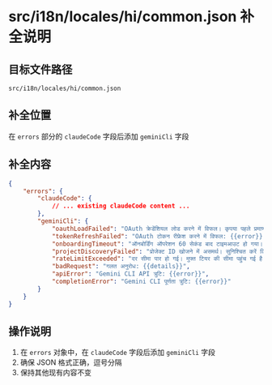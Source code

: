 # src/i18n/locales/hi/common.json 补全说明

## 目标文件路径

`src/i18n/locales/hi/common.json`

## 补全位置

在 `errors` 部分的 `claudeCode` 字段后添加 `geminiCli` 字段

## 补全内容

```json
{
	"errors": {
		"claudeCode": {
			// ... existing claudeCode content ...
		},
		"geminiCli": {
			"oauthLoadFailed": "OAuth क्रेडेंशियल लोड करने में विफल। कृपया पहले प्रमाणीकरण करें: {{error}}",
			"tokenRefreshFailed": "OAuth टोकन रीफ्रेश करने में विफल: {{error}}",
			"onboardingTimeout": "ऑनबोर्डिंग ऑपरेशन 60 सेकंड बाद टाइमआउट हो गया। कृपया बाद में पुनः प्रयास करें।",
			"projectDiscoveryFailed": "प्रोजेक्ट ID खोजने में असमर्थ। सुनिश्चित करें कि आप 'gemini auth' के साथ प्रमाणित हैं।",
			"rateLimitExceeded": "दर सीमा पार हो गई। मुफ्त टियर की सीमा पहुंच गई है।",
			"badRequest": "गलत अनुरोध: {{details}}",
			"apiError": "Gemini CLI API त्रुटि: {{error}}",
			"completionError": "Gemini CLI पूर्णता त्रुटि: {{error}}"
		}
	}
}
```

## 操作说明

1. 在 `errors` 对象中，在 `claudeCode` 字段后添加 `geminiCli` 字段
2. 确保 JSON 格式正确，逗号分隔
3. 保持其他现有内容不变
